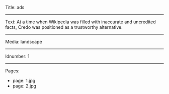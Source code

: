 Title: ads

----

Text: At a time when Wikipedia was filled with inaccurate and uncredited facts, Credo was positioned as a trustworthy alternative.

----

Media: landscape

----

Idnumber: 1

----

Pages: 

- 
  page: 1.jpg
- 
  page: 2.jpg